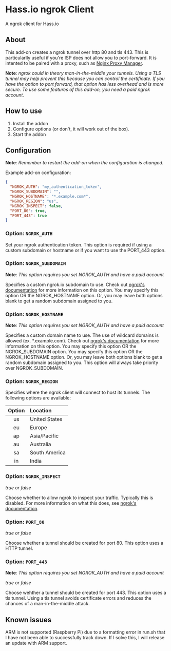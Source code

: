 
# Hass.io ngrok Client

A ngrok client for Hass.io

## About

This add-on creates a ngrok tunnel over http 80 and tls 443. This is particularlly useful if you're ISP does not allow you to port-forward.
It is intented to be paired with a proxy, such as [Nginx Proxy Manager](https://github.com/hassio-addons/addon-nginx-proxy-manager).

**Note**: _ngrok could in theory man-in-the-middle your tunnels. Using a TLS tunnel may help prevent this because you can control the certificate. If you have the option to port forward, that option has less overhead and is more secure. To use some features of this add-on, you need a paid ngrok account._

## How to use

1. Install the addon
2. Configure options (or don't, it will work out of the box).
3. Start the addon

## Configuration

**Note**: _Remember to restart the add-on when the configuration is changed._

Example add-on configuration:

```json
{
  "NGROK_AUTH": "my_authentication_token",
  "NGROK_SUBDOMAIN": "",
  "NGROK_HOSTNAME": "*.example.com*",
  "NGROK_REGION": "us",
  "NGROK_INSPECT": false,
  "PORT_80": true,
  "PORT_443": true
}
```

### Option: `NGROK_AUTH`

Set your ngrok authentication token. This option is required if using a custom subdomain or hostname or if you want to use the PORT_443 option.

### Option: `NGROK_SUBDOMAIN`

**Note**: _This option requires you set NGROK_AUTH and have a paid account_

Specifies a custom ngrok.io subdomain to use. Check out [ngrok's documentation](https://ngrok.com/docs#http-subdomain) for more information on this option. You may specify this option OR the NGROK_HOSTNAME option. Or, you may leave both options blank to get a random subdomain assigned to you.

### Option: `NGROK_HOSTNAME`

**Note**: _This option requires you set NGROK_AUTH and have a paid account_

Specifies a custom domain name to use. The use of wildcard domains is allowed (ex. *.example.com). Check out [ngrok's documentation](https://ngrok.com/docs#http-custom-domains) for more information on this option. You may specify this option OR the NGROK_SUBDOMAIN option. You may specify this option OR the NGROK_HOSTNAME option. Or, you may leave both options blank to get a random subdomain assigned to you. This option will always take priority over NGROK_SUBDOMAIN.

### Option: `NGROK_REGION`

Specifies where the ngrok client will connect to host its tunnels. The following options are available:

**Option** | **Location**
:---:|:---
us | United States
eu | Europe
ap | Asia/Pacific
au | Australia
sa | South America
in | India

### Option: `NGROK_INSPECT`

_true or false_

Choose whether to allow ngrok to inspect your traffic. Typically this is disabled. For more information on what this does, see [ngrok's documentation](https://ngrok.com/docs#getting-started-inspect).

### Option: `PORT_80`

_true or false_

Choose whether a tunnel should be created for port 80. This option uses a HTTP tunnel.

### Option: `PORT_443`

**Note**: _This option requires you set NGROK_AUTH and have a paid account_

_true or false_

Choose wehther a tunnel should be created for port 443. This option uses a tls tunnel. Using a tls tunnel avoids certificate errors and reduces the chances of a man-in-the-middle attack.

## Known issues
ARM is not supported (Raspberry Pi) due to a formatting error in run.sh that I have not been able to successfully track down. If I solve this, I will release an update with ARM support.
